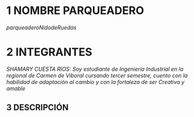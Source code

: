 # **1 NOMBRE PARQUEADERO**
   $parqueadero  Nido  de  Ruedas$
# **2 INTEGRANTES**
   *SHAMARY CUESTA RIOS: Soy estudiante de Ingeniería Industrial en la regional de Carmen de Viboral cursando tercer semestre, cuento con la habilidad de adaptación al cambio y con la fortaleza de ser Creativa y amable*
   
## **3 DESCRIPCIÓN**
